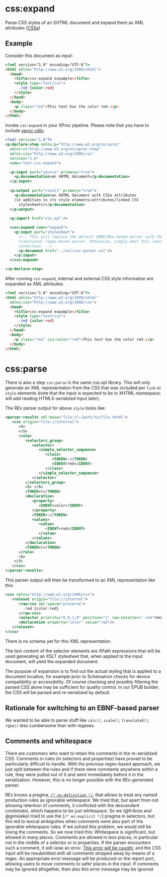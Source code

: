 # css:expand

Parse CSS styles of an XHTML document and expand them as XML attributes ([CSSa](https://github.com/le-tex/CSSa))

## Example

Consider this document as input:

```html
<?xml version="1.0" encoding="UTF-8"?>
<html xmlns="http://www.w3.org/1999/xhtml">
  <head>
    <title>css-expand expample</title>
    <style type="text/css">
      .red {color:red}
    </style>
  </head>
  <body>
    <p class="red">This text has the color red.</p>
  </body>
</html>

```

Invoke `css:expand` in your XProc pipeline. Please note 
that you have to include [xproc-utils](https://github.com/transpect/xproc-util).

```xml
<?xml version="1.0"?>
<p:declare-step xmlns:p="http://www.w3.org/ns/xproc" 
  xmlns:c="http://www.w3.org/ns/xproc-step" 
  xmlns:css="http://www.w3.org/1996/css" 
  version="1.0"
  name="test-css-expand">

  <p:input port="source" primary="true">
    <p:documentation>an XHTML document</p:documentation>
  </p:input>
  
  <p:output port="result" primary="true">
    <p:documentation>an XHTML document with CSSa attributes
    (in addition to its style elements/attributes/linked CSS
      stylesheets)</p:documentation>
  </p:output>
  
  <p:import href="css.xpl"/>

  <css:expand name="expand">
    <p:input port="stylesheet">
      <!-- This will replace the default EBNF/REx-based parser with the 
      traditional regex-based parser. Otherwise, simply omit this input
      connection. -->
      <p:document href="../xsl/css-parser.xsl"/>
    </p:input>
  </css:expand>

</p:declare-step>
```


After running `css-expand`, internal and external CSS style information are expanded as XML attributes.
```html
<?xml version="1.0" encoding="UTF-8"?>
<html xmlns="http://www.w3.org/1999/xhtml" 
  xmlns:css="http://www.w3.org/1996/css">
  <head>
    <title>css-expand expample</title>
    <style type="text/css">
      .red {color:red}
    </style>
  </head>
  <body>
    <p class="red" css:color="red">This text has the color red.</p>
  </body>
</html>
```

# css:parse

There is also a step `css:parse` in the same css.xpl library. This will only generate an XML representation from the CSS that was included per `link` or `style` elements (note that the input is expected to be in XHTML namespace; will add reading HTML5-serialized input later). 

The REx parser output for above `style` looks like:

```xml
<parser-results xml:base="file:/C:/path/to/file.xhtml">
   <css origin="file://internal">
      <S>
      </S>
      <rule>
         <selectors_group>
            <selector>
               <simple_selector_sequence>
                  <class>
                     <TOKEN>.</TOKEN>
                     <IDENT>red</IDENT>
                  </class>
               </simple_selector_sequence>
            </selector>
         </selectors_group>
         <S> </S>
         <TOKEN>{</TOKEN>
         <declaration>
            <property>
               <IDENT>color</IDENT>
            </property>
            <TOKEN>:</TOKEN>
            <values>
               <value>
                  <IDENT>red</IDENT>
               </value>
            </values>
         </declaration>
         <TOKEN>}</TOKEN>
      </rule>
      <S>
    </S>
   </css>
</parser-results>
```

This parser output will then be transformed to an XML representation like this:

```xml
<css xmlns="http://www.w3.org/1996/css">
   <ruleset origin="file://internal">
      <raw-css xml:space="preserve">
        .red {color:red}
      </raw-css>
      <selector priority="0,0,1,0" position="1" raw-selector=".red">key('class', 'red')</selector>
      <declaration property="color" value="red"/>
   </ruleset>
</css>
```

There is no schema yet for this XML representation.

The text content of the selector elements are XPath expressions that will be used generating 
an XSLT stylesheet that, when applied to the input document, will yield the expanded document.

The purpose of expansion is to find out the actual styling that is applied to a document location, for example prior to Schematron checks for device compatibility or accessibility. Of course checking and possibly filtering the parsed CSS alone may be sufficient for quality control. In our EPUB builder, the CSS will be parsed and re-serialized by default. 

## Rationale for switching to an EBNF-based parser

We wanted to be able to parse stuff like `calc()`, `scale()`, `translateX()`, `rgba()` less cumbersome than with regexes. 

## Comments and whitespace

There are customers who want to retain the comments in the re-serialized CSS. Comments in rules (in selectors and properties) have proved to be particularly difficult to handle. With the previous regex-based approach, we just split between the rules and if there were comments anywhere within a rule, they were pulled out of it and went immediately before it in the serialization. However, this is no longer possible with the REx-generated parser. 

REx knows a pragma, [`/* ws:definition */`](https://github.com/transpect/css-tools/commit/9e62b1da02856e72a02d07e60fa9c14be9eecc89#diff-2d7bf9880e9266456c02e71a533a4755L59), that allows to treat any named production rules as ignorable whitespace. We tried that, but apart from not allowing retention of comments, it conflicted with the descendant combinator, which happens to be just whitespace. So we (@fr4nze and @gimsieke) tried to use the [`/* ws:explicit */`] pragma in selectors, but this led to lexical ambiguities when comments were also part of the ignorable whitespace rules. If we solved this problem, we would still be losing the comments. So we now tried this: Whitespace is significant, but allowed in many places. Comments are allowed in less places, in particular not in the middle of a selector or in properties. If the parser encounters such a comment, it will raise an error. [This error will be caught](https://github.com/transpect/css-tools/commit/9e62b1da02856e72a02d07e60fa9c14be9eecc89#diff-b9619c16ea8c9baad938469e14e126aaR74), and the CSS input will be resubmitted with all comments stripped away by means of a regex. An appropriate error message will be produced on the report port, allowing users to move comments to safer places in the input. If comments may be ignored altogether, then also this error message may be ignored. 


